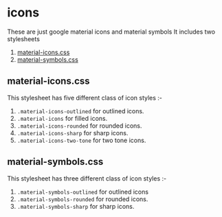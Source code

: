 # icons
These are just google material icons and material symbols
It includes two stylesheets
1. [material-icons.css](material-icons.css)
2. [material-symbols.css](material-symbols.css)

## material-icons.css
This stylesheet has five different class of icon styles :-
1. `.material-icons-outlined` for outlined icons.
2. `.material-icons` for filled icons.
3. `.material-icons-rounded` for rounded icons.
4. `.material-icons-sharp` for sharp icons.
5. `.material-icons-two-tone` for two tone icons.

## material-symbols.css
This stylesheet has three different class of icon styles :-
1. `.material-symbols-outlined` for outlined icons
2. `.material-symbols-rounded` for rounded icons.
3. `.material-symbols-sharp` for sharp icons.

